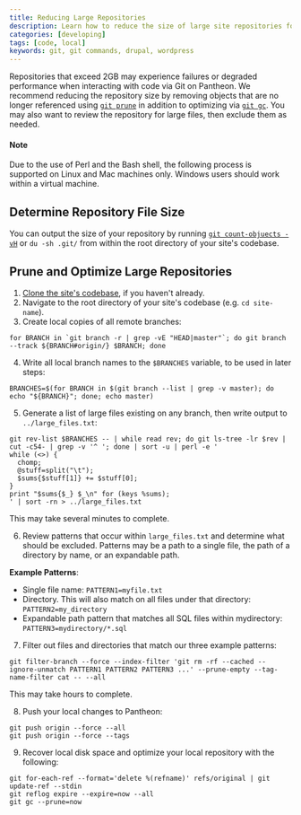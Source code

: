 ```yaml
---
title: Reducing Large Repositories
description: Learn how to reduce the size of large site repositories for optimized performance and reliability on Pantheon.
categories: [developing]
tags: [code, local]
keywords: git, git commands, drupal, wordpress
---
```

Repositories that exceed 2GB may experience failures or degraded performance when interacting with code via Git on Pantheon. We recommend reducing the repository size by removing objects that are no longer referenced using [`git prune`](https://git-scm.com/docs/git-prune) in addition to optimizing via [`git gc`](https://git-scm.com/docs/git-gc). You may also want to review the repository for large files, then exclude them as needed.


<div class="alert alert-info">
<h4>Note</h4>
Due to the use of Perl and the Bash shell, the following process is supported on Linux and Mac machines only. Windows users should work within a virtual machine.
</div>

## Determine Repository File Size
You can output the size of your repository by running [`git count-objuects -vH`](https://git-scm.com/docs/git-count-objects) or `du -sh .git/` from within the root directory of your site's codebase.

## Prune and Optimize Large Repositories

1. [Clone the site's codebase](/docs/git/#clone-your-site-codebase), if you haven't already.
2. Navigate to the root directory of your site's codebase (e.g. `cd site-name`).
3. Create local copies of all remote branches:

 ```
 for BRANCH in `git branch -r | grep -vE "HEAD|master"`; do git branch --track ${BRANCH#origin/} $BRANCH; done
 ```

4. Write all local branch names to the `$BRANCHES` variable, to be used in later steps:

 ```
 BRANCHES=$(for BRANCH in $(git branch --list | grep -v master); do echo "${BRANCH}"; done; echo master)
 ```

5. Generate a list of large files existing on any branch, then write output to `../large_files.txt`:

 ```
 git rev-list $BRANCHES -- | while read rev; do git ls-tree -lr $rev | cut -c54- | grep -v '^ '; done | sort -u | perl -e '
 while (<>) {
   chomp;
   @stuff=split("\t");
   $sums{$stuff[1]} += $stuff[0];
 }
 print "$sums{$_} $_\n" for (keys %sums);
 ' | sort -rn > ../large_files.txt
 ```

 This may take several minutes to complete.

6. Review patterns that occur within `large_files.txt` and determine what should be excluded. Patterns may be a path to a single file, the path of a directory by name, or an expandable path.

 **Example Patterns**:
 - Single file name: `PATTERN1=myfile.txt`
 - Directory. This will also match on all files under that directory: `PATTERN2=my_directory`
 - Expandable path pattern that matches all SQL files within mydirectory: `PATTERN3=mydirectory/*.sql`

7. Filter out files and directories that match our three example patterns:

 ```
 git filter-branch --force --index-filter 'git rm -rf --cached --ignore-unmatch PATTERN1 PATTERN2 PATTERN3 ...' --prune-empty --tag-name-filter cat -- --all
 ```

 This may take hours to complete.

8. Push your local changes to Pantheon:
 ```
 git push origin --force --all
 git push origin --force --tags
 ```

9. Recover local disk space and optimize your local repository with the following:
 ```
 git for-each-ref --format='delete %(refname)' refs/original | git update-ref --stdin
 git reflog expire --expire=now --all
 git gc --prune=now
 ```
